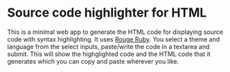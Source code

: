 # Source code highlighter for HTML

This is a minimal web app to generate the HTML code for displaying source code with syntax highlighting. It uses [Rouge Ruby](https://github.com/rouge-ruby). You select a theme and language from the select inputs, paste/write the code in a textarea and submit. This will show the highglighted code and the HTML code that it generates which you can copy and paste wherever you like.
